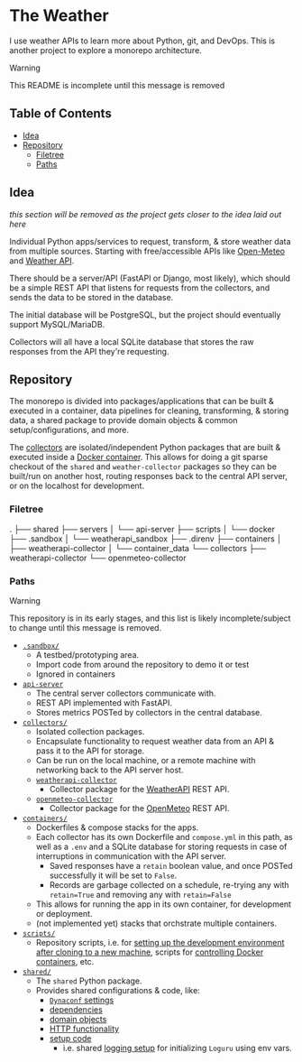 # The Weather <!-- omit in toc -->

I use weather APIs to learn more about Python, git, and DevOps. This is another project to explore a monorepo architecture.

> [!WARNING]
> This README is incomplete until this message is removed

## Table of Contents <!-- omit in toc -->

- [Idea](#idea)
- [Repository](#repository)
  - [Filetree](#filetree)
  - [Paths](#paths)


## Idea

*this section will be removed as the project gets closer to the idea laid out here*

Individual Python apps/services to request, transform, & store weather data from multiple sources. Starting with free/accessible APIs like [Open-Meteo](https://open-meteo.com) and [Weather API](https://www.weatherapi.com).

There should be a server/API (FastAPI or Django, most likely), which should be a simple REST API that listens for requests from the collectors, and sends the data to  be stored in the database.

The initial database will be PostgreSQL, but the project should eventually support MySQL/MariaDB.

Collectors will all have a local SQLite database that stores the raw responses from the API they're requesting.

## Repository

The monorepo is divided into packages/applications that can be built & executed in a container, data pipelines for cleaning, transforming, & storing data, a shared package to provide domain objects & common setup/configurations, and more.

The [collectors](./collectors/) are isolated/independent Python packages that are built & executed inside a [Docker container](containers/weatherapi-collector/). This allows for doing a git sparse checkout of the `shared` and `weather-collector` packages so they can be built/run on another host, routing responses back to the central API server, or on the localhost for development.

### Filetree

<!-- MARK:REPO_TREE:START -->
.
├── shared
├── servers
│   └── api-server
├── scripts
│   └── docker
├── .sandbox
│   └── weatherapi_sandbox
├── .direnv
├── containers
│   ├── weatherapi-collector
│   └── container_data
└── collectors
    ├── weatherapi-collector
    └── openmeteo-collector
<!-- MARK:REPO_TREE:END -->

### Paths

> [!WARNING]
> This repository is in its early stages, and this list is likely incomplete/subject to change until this message is removed.

- [`.sandbox/`](./.sandbox/)
  - A testbed/prototyping area.
  - Import code from around the repository to demo it or test
  - Ignored in containers
- [`api-server`](./api-server/)
  - The central server collectors communicate with.
  - REST API implemented with FastAPI.
  - Stores metrics POSTed by collectors in the central database.
- [`collectors/`](./collectors/)
  - Isolated collection packages.
  - Encapsulate functionality to request weather data from an API & pass it to the API for storage.
  - Can be run on the local machine, or a remote machine with networking back to the API server host.
  - [`weatherapi-collector`](./collectors/weatherapi-collector/)
    - Collector package for the [WeatherAPI](https://www.weatherapi.com) REST API.
  - [`openmeteo-collector`](./collectors/openmeteo-collector/)
    - Collector package for the [OpenMeteo](https://open-meteo.com) REST API.
- [`containers/`](./containers/)
  - Dockerfiles & compose stacks for the apps.
  - Each collector has its own Dockerfile and `compose.yml` in this path, as well as a `.env` and a SQLite database for storing requests in case of interruptions in communication with the API server.
    - Saved responses have a `retain` boolean value, and once POSTed successfully it will be set to `False`.
    - Records are garbage collected on a schedule, re-trying any with `retain=True` and removing any with `retain=False`
  - This allows for running the app in its own container, for development or deployment.
  - (not implemented yet) stacks that orchstrate multiple containers.
- [`scripts/`](./scripts/)
  - Repository scripts, i.e. for [setting up the development environment after cloning to a new machine](./scripts/dev_setup.sh), scripts for [controlling Docker containers](./scripts/docker/), etc.
- [`shared/`](./shared/)
  - The `shared` Python package.
  - Provides shared configurations & code, like:
    - [`Dynaconf` settings](./shared/src/shared/config/)
    - [dependencies](./shared/src/shared/depends/)
    - [domain objects](./shared/src/shared/domain/)
    - [HTTP functionality](./shared/src/shared/http_lib/)
    - [setup code](./shared/src/shared/setup/)
      - i.e. shared [logging setup](./shared/src/shared/setup/_logging.py) for initializing `Loguru` using env vars.
